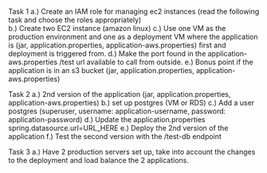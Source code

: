 

Task 1
  a.) Create an IAM role for managing ec2 instances (read the following task and choose the roles appropriately)<br />
  b.) Create two EC2 instance (amazon linux)
  c.) Use one VM as the production environment and one as a deployment VM where the application is (jar, application.properties, application-aws.properties) first and deployment is triggered from.
  d.) Make the port found in the application-aws.properties /test url available to call from outside.
  e.) Bonus point if the application is in an s3 bucket (jar, application.properties, application-aws.properties)


Task 2
  a.) 2nd version of the application (jar, application.properties, application-aws.properties) 
  b.) set up postgres (VM or RDS)
  c.) Add a user postgres (superuser, username: application-username, password: application-password)
  d.) Update the application.properties spring.datasource.url=URL_HERE
  e.) Deploy the 2nd version of the application
  f.) Test the second version with the /test-db endpoint


Task 3
  a.) Have 2 production servers set up, take into account the changes to the deployment and load balance the 2 applications.



